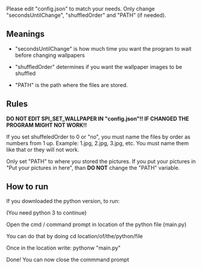 Please edit "config.json" to match your needs.
Only change "secondsUntilChange", "shuffledOrder" and "PATH" (if needed).


Meanings
--------------

- "secondsUntilChange" is how much time you want the program to wait before changing wallpapers

- "shuffledOrder" determines if you want the wallpaper images to be shuffled

- "PATH" is the path where the files are stored.


Rules
--------------


**DO NOT EDIT SPI_SET_WALLPAPER IN "config.json"!! IF CHANGED THE PROGRAM MIGHT NOT WORK!!**


If you set shuffeledOrder to 0 or "no", you must name the files by order as numbers from 1 up. Example: 1.jpg, 2.jpg, 3.jpg, etc. You must name them like that or they will not work.


Only set "PATH" to where you stored the pictures. If you put your pictures in "Put your pictures in here", than **DO NOT** change the "PATH" variable.


How to run
--------------

If you downloaded the python version, to run:

(You need python 3 to continue)

Open the cmd / command prompt in location of the python file (main.py)

You can do that by doing cd location/of/the/python/file

Once in the location write: pythonw "main.py"

Done! You can now close the commmand prompt
